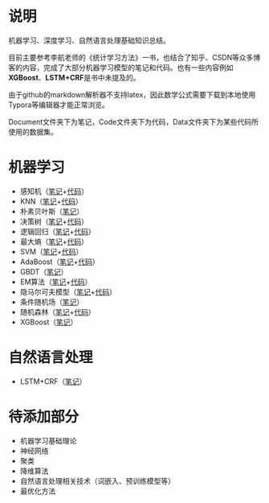 # 说明

机器学习、深度学习、自然语言处理基础知识总结。

目前主要参考李航老师的《统计学习方法》一书，也结合了知乎、CSDN等众多博客的内容，完成了大部分机器学习模型的笔记和代码。也有一些内容例如**XGBoost**、**LSTM+CRF**是书中未提及的。

由于github的markdown解析器不支持latex，因此数学公式需要下载到本地使用Typora等编辑器才能正常浏览。

Document文件夹下为笔记，Code文件夹下为代码，Data文件夹下为某些代码所使用的数据集。

# 机器学习

- 感知机（[笔记](Document/感知机.md)+[代码](Code/perceptron.py)）
- KNN（[笔记](Document/KNN.md)+[代码](Code/knn.py)）
- 朴素贝叶斯（[笔记](Document/朴素贝叶斯.md)）
- 决策树（[笔记](Document/决策树.md)+[代码](Code/decision_tree.py)）
- 逻辑回归（[笔记](Document/逻辑回归.md)+[代码](Code/logistic_regression.py)）
- 最大熵（[笔记](Document/最大熵.md)+[代码](Code/max_entropy.py)）
- SVM（[笔记](Document/SVM.md)+[代码](Code/svm.py)）
- AdaBoost（[笔记](Document/AdaBoost.md)+[代码](Code/adaboost.py)）
- GBDT（[笔记](Document/GBDT.md)）
- EM算法（[笔记](Document/EM算法.md)+[代码](Code/em.py)）
- 隐马尔可夫模型（[笔记](Document/隐马尔可夫模型.md)+[代码](Code/hmm.py)）
- 条件随机场（[笔记](Document/CRF.md)）
- 随机森林（[笔记](Document/随机森林.md)+[代码](Code/random_forest.py)）
- XGBoost（[笔记](Document/XGBoost.md)）

# 自然语言处理

- LSTM+CRF（[笔记](Document/LSTM+CRF.md)）


# 待添加部分

- 机器学习基础理论
- 神经网络
- 聚类
- 降维算法
- 自然语言处理相关技术（词嵌入、预训练模型等）
- 最优化方法

